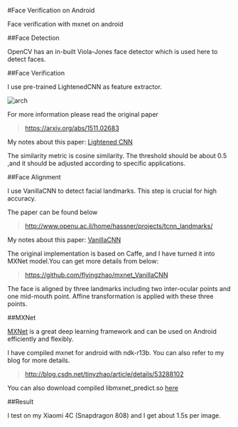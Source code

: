 #Face Verification on Android

Face verification with mxnet on android

##Face Detection

OpenCV has an in-built Viola-Jones face detector which is used here to detect faces.

##Face Verification

I use pre-trained LightenedCNN as feature extractor. 

![arch](http://img.blog.csdn.net/20161112165845008)

For more information please read the original paper

>https://arxiv.org/abs/1511.02683

My notes about this paper: [Lightened CNN](http://blog.csdn.net/tinyzhao/article/details/53127870)

The similarity metric is cosine similarity. The threshold should be about 0.5 ,and it should be adjusted according to specific applications.

##Face Alignment

I use VanillaCNN to detect facial landmarks. This step is crucial for high accuracy.

The paper can be found below

>http://www.openu.ac.il/home/hassner/projects/tcnn_landmarks/ 

My notes about this paper: [VanillaCNN](http://blog.csdn.net/tinyzhao/article/details/53559373)

The original implementation is based on Caffe, and I have turned it into MXNet model.You can get more details from below:

>https://github.com/flyingzhao/mxnet_VanillaCNN

The face is aligned by three landmarks including two inter-ocular points and one mid-mouth point. Affine transformation is applied with these three points.

##MXNet

[MXNet](http://mxnet.io/) is a great deep learning framework and can be used on Android efficiently and flexibly.

I have compiled mxnet for android with ndk-r13b. You can also refer to my blog for more details.

>http://blog.csdn.net/tinyzhao/article/details/53288102

You can also download compiled libmxnet_predict.so [here](https://github.com/flyingzhao/FaceVerificationAndroid/blob/master/app/src/main/jniLibs/armeabi/libmxnet_predict.so)

##Result

I test on my Xiaomi 4C (Snapdragon 808) and I get about 1.5s per image.
